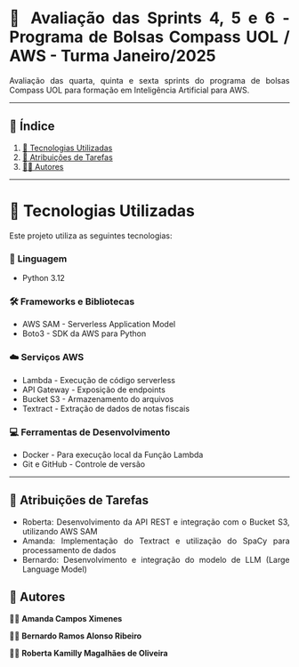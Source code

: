 <div align="justify">

# 📌 Avaliação das Sprints 4, 5 e 6 - Programa de Bolsas Compass UOL / AWS - Turma Janeiro/2025  

Avaliação das quarta, quinta e sexta sprints do programa de bolsas Compass UOL para formação em Inteligência Artificial para AWS.

---

## 📖 Índice  
1. [🚀 Tecnologias Utilizadas](#-tecnologias-utilizadas)  
2. [📝 Atribuições de Tarefas](#-atribuições-de-tarefas)  
3. [👨‍💻 Autores](#-autores) 

---

# 🚀 Tecnologias Utilizadas  

Este projeto utiliza as seguintes tecnologias:  

### 🐍 **Linguagem**  
- Python 3.12  

### 🛠️ **Frameworks e Bibliotecas**  
- AWS SAM - Serverless Application Model
- Boto3 - SDK da AWS para Python 

### ☁️ **Serviços AWS**  
- Lambda - Execução de código serverless  
- API Gateway - Exposição de endpoints
- Bucket S3 - Armazenamento do arquivos  
- Textract - Extração de dados de notas fiscais

### 💻 **Ferramentas de Desenvolvimento**  
- Docker - Para execução local da Função Lambda
- Git e GitHub - Controle de versão

---


##  📝 Atribuições de Tarefas
- Roberta: Desenvolvimento da API REST e integração com o Bucket S3, utilizando AWS SAM
- Amanda: Implementação do Textract e utilização do SpaCy para processamento de dados
- Bernardo: Desenvolvimento e integração do modelo de LLM (Large Language Model) 

## 🤝 Autores  

👩‍💻 **Amanda Campos Ximenes**  

👨‍💻 **Bernardo Ramos Alonso Ribeiro** 

👩‍💻 **Roberta Kamilly Magalhães de Oliveira**  

</div>